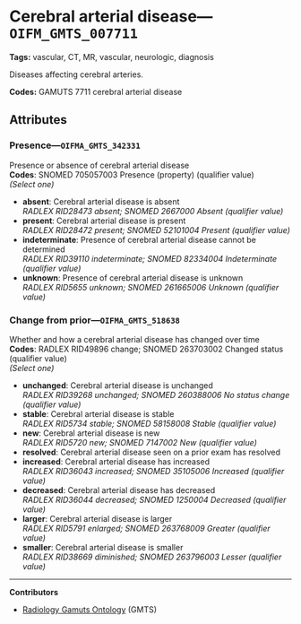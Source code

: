 # Cerebral arterial disease—`OIFM_GMTS_007711`

**Tags:** vascular, CT, MR, vascular, neurologic, diagnosis

Diseases affecting cerebral arteries.

**Codes:** GAMUTS 7711 cerebral arterial disease

## Attributes

### Presence—`OIFMA_GMTS_342331`

Presence or absence of cerebral arterial disease  
**Codes**: SNOMED 705057003 Presence (property) (qualifier value)  
*(Select one)*

- **absent**: Cerebral arterial disease is absent  
_RADLEX RID28473 absent; SNOMED 2667000 Absent (qualifier value)_
- **present**: Cerebral arterial disease is present  
_RADLEX RID28472 present; SNOMED 52101004 Present (qualifier value)_
- **indeterminate**: Presence of cerebral arterial disease cannot be determined  
_RADLEX RID39110 indeterminate; SNOMED 82334004 Indeterminate (qualifier value)_
- **unknown**: Presence of cerebral arterial disease is unknown  
_RADLEX RID5655 unknown; SNOMED 261665006 Unknown (qualifier value)_

### Change from prior—`OIFMA_GMTS_518638`

Whether and how a cerebral arterial disease has changed over time  
**Codes**: RADLEX RID49896 change; SNOMED 263703002 Changed status (qualifier value)  
*(Select one)*

- **unchanged**: Cerebral arterial disease is unchanged  
_RADLEX RID39268 unchanged; SNOMED 260388006 No status change (qualifier value)_
- **stable**: Cerebral arterial disease is stable  
_RADLEX RID5734 stable; SNOMED 58158008 Stable (qualifier value)_
- **new**: Cerebral arterial disease is new  
_RADLEX RID5720 new; SNOMED 7147002 New (qualifier value)_
- **resolved**: Cerebral arterial disease seen on a prior exam has resolved  
- **increased**: Cerebral arterial disease has increased  
_RADLEX RID36043 increased; SNOMED 35105006 Increased (qualifier value)_
- **decreased**: Cerebral arterial disease has decreased  
_RADLEX RID36044 decreased; SNOMED 1250004 Decreased (qualifier value)_
- **larger**: Cerebral arterial disease is larger  
_RADLEX RID5791 enlarged; SNOMED 263768009 Greater (qualifier value)_
- **smaller**: Cerebral arterial disease is smaller  
_RADLEX RID38669 diminished; SNOMED 263796003 Lesser (qualifier value)_

---

**Contributors**

- [Radiology Gamuts Ontology](https://gamuts.net/) (GMTS)